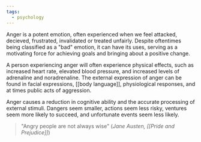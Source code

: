 ```yaml
---
tags:
  - psychology
---
```

Anger is a potent emotion, often experienced when we feel attacked, decieved, frustrated, invalidated or treated unfairly. Despite oftentimes being classified as a "bad" emotion, it can have its uses, serving as a motivating force for achieving goals and bringing about a positive change.

A person experiencing anger will often experience physical effects, such as increased heart rate, elevated blood pressure, and increased levels of adrenaline and noradrenaline. The external expression of anger can be found in facial expressions, [[body language]], physiological responses, and at times public acts of aggression.

Anger causes a reduction in cognitive ability and the accurate processing of external stimuli. Dangers seem smaller, actions seem less risky, ventures seem more likely to succeed, and unfortunate events seem less likely.

> "Angry people are not always wise"
> (_Jane Austen, [[Pride and Prejudice]]_)
